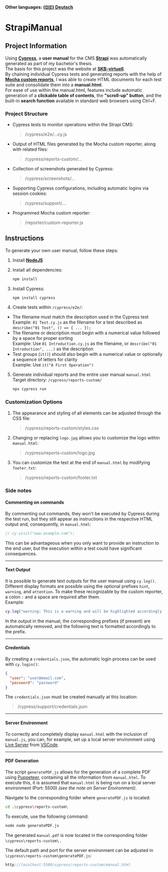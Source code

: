#### Other languages: [(🇩🇪) Deutsch](README_de.md)

# StrapiManual

## Project Information

Using **[Cypress](https://www.cypress.io/)**, a **user manual** for the CMS **[Strapi](https://strapi.io/)** was automatically generated as part of my bachelor's thesis.  
The basis for this project was the website at **[SKB-virtuell](https://skb-virtuell.de/)**.  
By chaining individual Cypress tests and generating reports with the help of **[Mocha custom reports](https://mochajs.org/api/)**, I was able to create HTML documents for each test suite and consolidate them into a **manual.html**.  
For ease of use within the manual.html, features include automatic generation of a **clickable table of contents**, the **"scroll-up" button**, and the built-in **search function** available in standard web browsers using Ctrl+F.

### Project Structure

- Cypress tests to monitor operations within the Strapi CMS:

  > /cypress/e2e/...cy.js

- Output of HTML files generated by the Mocha custom reporter, along with related files:

  > /cypress/reports-custom/...

- Collection of screenshots generated by Cypress:

  > /cypress/screenshots/...

- Supporting Cypress configurations, including automatic logins via session cookies:

  > /cypress/support/...

- Programmed Mocha custom reporter:

  > /reporter/custom-reporter.js

## Instructions

To generate your own user manual, follow these steps:

1. Install **[NodeJS](https://nodejs.org/)**

2. Install all dependencies:

   ```bash
   npm install
   ```

3. Install Cypress:

   ```bash
   npm install cypress
   ```

4. Create tests within `/cypress/e2e/`:

- The filename must match the description used in the Cypress test  
  Example: `01 Test.cy.js` as the filename for a test described as `describe("01 Test", () => { ... });`
- The filename or description must begin with a numerical value followed by a space for proper sorting  
  Example: Use `01 Introduction.cy.js` as the filename, or `describe("01 Introduction", ...)` as the description
- Test groups (`it()`) should also begin with a numerical value or optionally a sequence of letters for clarity  
  Example: Use `it("A First Operation")`

5. Generate individual reports and the entire user manual `manual.html`  
   Target directory: `/cypress/reports-custom/`

   ```bash
   npx cypress run
   ```

### Customization Options

1. The appearance and styling of all elements can be adjusted through the CSS file:

   > /cypress/reports-custom/styles.css

2. Changing or replacing `logo.jpg` allows you to customize the logo within `manual.html`:

   > /cypress/reports-custom/logo.jpg

3. You can customize the text at the end of `manual.html` by modifying `footer.txt`:
   > /cypress/reports-custom/footer.txt

### Side notes

#### Commenting on commands

By commenting out commands, they won't be executed by Cypress during the test run, but they still appear as instructions in the respective HTML output and, consequently, in `manual.html`:

```javascript
// cy.visit("www.example.com");
```

This can be advantageous when you only want to provide an instruction to the end user, but the execution within a test could have significant consequences.

---

#### Text Output

It is possible to generate text outputs for the user manual using `cy.log()`. Different display formats are possible using the optional prefixes `hint`, `warning`, and `attention`. To make these recognizable by the custom reporter, a colon `:` and a space are required after them.  
Example:

```javascript
cy.log("warning: This is a warning and will be highlighted accordingly!");
```

In the output in the manual, the corresponding prefixes (if present) are automatically removed, and the following text is formatted accordingly to the prefix.

---

#### Credentials

By creating a `credentials.json`, the automatic login process can be used with `cy.login()`:

```json
{
  "user": "user@email.com",
  "password": "password"
}
```

The `credentials.json` must be created manually at this location:

> /cypress/support/credentials.json

---

#### Server Environment

To correctly and completely display `manual.html` with the inclusion of `manual.js`, you can, for example, set up a local server environment using [Live Server](https://marketplace.visualstudio.com/items?itemName=ritwickdey.LiveServer) from [VSCode](https://code.visualstudio.com/).

---

#### PDF Generation

The script `generatePDF.js` allows for the generation of a complete PDF using [Puppeteer](https://pptr.dev/), containing all the information from `manual.html`. To execute this, it is assumed that `manual.html` is being run on a local server environment (Port: 5500) _(see the note on Server Environment)_.

Navigate to the corresponding folder where `generatePDF.js` is located:

```bash
cd .\cypress\reports-custom\
```

To execute, use the following command:

```bash
node node generatePDF.js
```

The generated `manual.pdf` is now located in the corresponding folder `\cypress\reports-custom\` .

The default path and port for the server environment can be adjusted in `\cypress\reports-custom\generatePDF.js`:

```javascript
http://localhost:5500/cypress/reports-custom/manual.html
```
